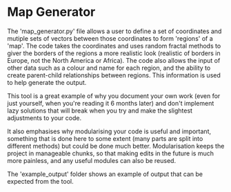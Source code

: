 # Map Generator

The 'map_generator.py' file allows a user to define a set of coordinates and mutiple sets of vectors between those coordinates to form 'regions' of a 'map'. The code takes the coordinates and uses random fractal methods to giver the borders of the regions a more realistic look (realistic of borders in Europe, not the North America or Africa). The code also allows the input of other data such as a colour and name for each region, and the ability to create parent-child relationships between regions. This information is used to help generate the output.

This tool is a great example of why you document your own work (even for just yourself, when you're reading it 6 months later) and don't implement lazy solutions that will break when you try and make the slightest adjustments to your code.

It also emphasises why modularising your code is useful and important, something that is done here to some extent (many parts are split into different methods) but could be done much better. Modularisation keeps the project in manageable chunks, so that making edits in the future is much more painless, and any useful modules can also be reused.

The 'example_output' folder shows an example of output that can be expected from the tool.
